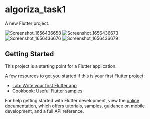 # algoriza_task1

A new Flutter project.

![Screenshot_1656436658](https://user-images.githubusercontent.com/44236713/176244364-c8448479-f0ac-4f3f-896b-b89d232a5946.png)
![Screenshot_1656436673](https://user-images.githubusercontent.com/44236713/176244366-7163fa24-e950-4aac-b5bb-39e5ae78b37a.png)
![Screenshot_1656436676](https://user-images.githubusercontent.com/44236713/176244372-cfa9cc0a-5ae7-4ea5-b7ca-2ed6e91abaa0.png)
![Screenshot_1656436679](https://user-images.githubusercontent.com/44236713/176244378-a0ec7828-770a-495c-b1b1-985f5d72abdb.png)


## Getting Started

This project is a starting point for a Flutter application.

A few resources to get you started if this is your first Flutter project:

- [Lab: Write your first Flutter app](https://docs.flutter.dev/get-started/codelab)
- [Cookbook: Useful Flutter samples](https://docs.flutter.dev/cookbook)

For help getting started with Flutter development, view the
[online documentation](https://docs.flutter.dev/), which offers tutorials,
samples, guidance on mobile development, and a full API reference.
